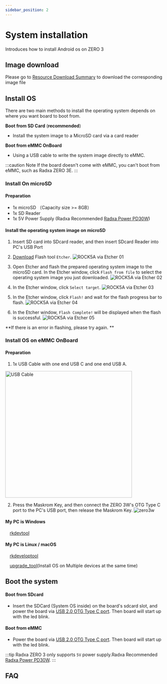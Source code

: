 ```yaml
---
sidebar_position: 2
---
```


# System installation

Introduces how to install Android os on ZERO 3

## Image download

Please go to [Resource Download Summary](/zero/zero3/other-os/android/download.md) to download the corresponding image file

## Install OS 

There are two main methods to install the operating system depends on where you want board to boot from.

**Boot from SD Card** (**recommended**)

- Install the system image to a MicroSD card via a card reader

**Boot from eMMC OnBoard**

- Using a USB cable to write the system image directly to eMMC.

:::caution Note
If the board doesn't come with eMMC, you can't boot from eMMC, such as Radxa ZERO 3E.
:::

<Tabs>
<TableItem value="Install System On microSD">

### Install On microSD

#### Preparation

- 1x microSD （Capacity size >= 8GB）
- 1x SD Reader
- 1x 5V Power Supply (Radxa Recommended [Radxa Power PD30W](/accessories/pd_30w))

#### Install the operating system image on microSD

1. Insert SD card into SDcard reader, and then insert SDcard Reader into PC's USB Port

2. [Download](https://etcher.balena.io/) Flash tool `Etcher`.
   ![ROCK5A via Etcher 01](/img/rock5a/rock5a-etcher.webp)

3. Open Etcher and flash the prepared operating system image to the microSD card. In the Etcher window, click `Flash from file` to select the operating system image you just downloaded.
   ![ROCK5A via Etcher 02](/img/rock5a/rock5a-etcher-1.webp)

4. In the Etcher window, click `Select target`.
   ![ROCK5A via Etcher 03](/img/rock5a/rock5a-etcher-2.webp)

5. In the Etcher window, click `Flash!` and wait for the flash progress bar to flash.
   ![ROCK5A via Etcher 04](/img/rock5a/rock5a-etcher-3.webp)

6. In the Etcher window, `Flash Complete!` will be displayed when the flash is successful.
   ![ROCK5A via Etcher 05](/img/rock5a/rock5a-etcher-4.webp)

**If there is an error in flashing, please try again. **

</TableItem>

<TableItem value="Install OS on eMMC OnBoard">

### Install OS on eMMC OnBoard

#### Preparation

1. 1x USB Cable with one end USB C and one end USB A.

<img src="/img/common/usb-cable-usb-a-usb-c.webp" width = "400" alt="USB Cable"/>

2. Press the Maskrom Key, and then connect the ZERO 3W's OTG Type C port to the PC's USB port, then release the Maskrom Key.
   ![zero3w](/img/zero/zero3/radxa_zero_3w.webp)

#### My PC is Windows

&emsp;[rkdevtool](/general-tutorial/rksdk/rkdevtool)

#### My PC is Linux / macOS

&emsp;[rkdeveloptool](/general-tutorial/rksdk/rkdeveloptool)

&emsp;[upgrade_tool](general-tutorial/rksdk/upgrade_tool)(Install OS on Multiple devices at the same time)

</TableItem>
</Tabs>

## Boot the system

#### Boot from SDcard 

- Insert the SDCard (System OS inside) on the board's sdcard slot, and power the board via 
  [USB 2.0 OTG Type C port](/zero/zero3/hardware-design/hardware-interface.md). Then board will start up with the led blink. 

#### Boot from eMMC 

- Power the board via [USB 2.0 OTG Type C port](/zero/zero3/hardware-design/hardware-interface.md). Then board will start up with the led blink. 

:::tip
Radxa ZERO 3 only supports `5V` power supply.Radxa Recommended [Radxa Power PD30W](/accessories/pd_30w).
:::

## FAQ


